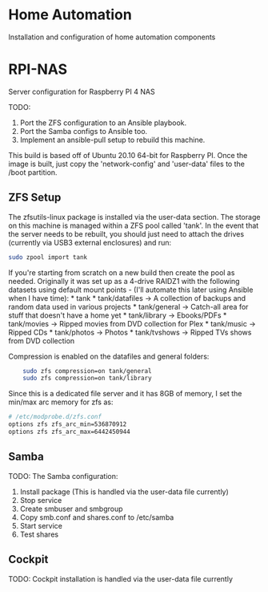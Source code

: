 # Home Automation
Installation and configuration of home automation components


# RPI-NAS
  Server configuration for Raspberry PI 4 NAS

TODO:
1. Port the ZFS configuration to an Ansible playbook.
2. Port the Samba configs to Ansible too.
3. Implement an ansible-pull setup to rebuild this machine.

This build is based off of Ubuntu 20.10 64-bit for Raspberry PI. 
Once the image is built, just copy the 'network-config' and 'user-data' files to the /boot partition.

## ZFS Setup
The zfsutils-linux package is installed via the user-data section.
The storage on this machine is managed within a ZFS pool called 'tank'. In the event that the server needs to
 be rebuilt, you should just need to attach the drives (currently via USB3 external enclosures) and run:
 ```bash
 sudo zpool import tank
 ```

 If you're starting from scratch on a new build then create the pool as needed. Originally it was set up as a 4-drive RAIDZ1 with the 
 following datasets using default mount points - (I'll automate this later using Ansible when I have time):
    * tank
    * tank/datafiles        -> A collection of backups and random data used in various projects
    * tank/general          -> Catch-all area for stuff that doesn't have a home yet
    * tank/library          -> Ebooks/PDFs
    * tank/movies           -> Ripped movies from DVD collection for Plex
    * tank/music            -> Ripped CDs
    * tank/photos           -> Photos
    * tank/tvshows          -> Ripped TVs shows from DVD collection

Compression is enabled on the datafiles and general folders:
```bash
    sudo zfs compression=on tank/general
    sudo zfs compression=on tank/library
```

Since this is a dedicated file server and it has 8GB of memory, I set the min/max arc memory for zfs as:
```bash
# /etc/modprobe.d/zfs.conf
options zfs zfs_arc_min=536870912
options zfs zfs_arc_max=6442450944
```


## Samba
TODO:
The Samba configuration:
1. Install package (This is handled via the user-data file currently)
2. Stop service
3. Create smbuser and smbgroup
4. Copy smb.conf and shares.conf to /etc/samba
5. Start service
6. Test shares


## Cockpit
TODO:
Cockpit installation is handled via the user-data file currently





